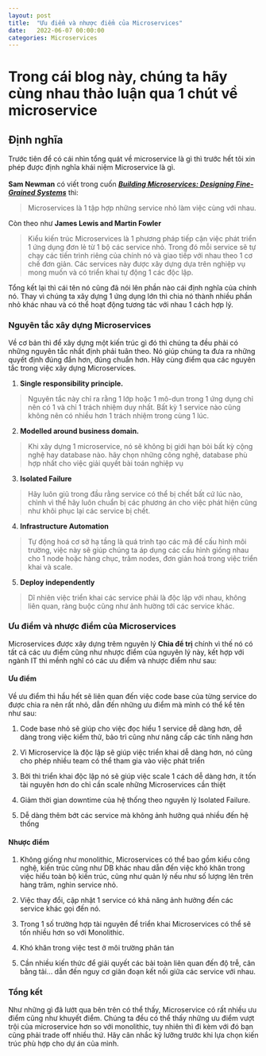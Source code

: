 ```yaml
---
layout: post
title:  "Ưu điểm và nhược điểm của Microservices"
date:   2022-06-07 00:00:00
categories: Microservices
---
```

# Trong cái blog này, chúng ta hãy cùng nhau thảo luận qua 1 chút về microservice
## Định nghĩa
Trước tiên để có cái nhìn tổng quát về microservice là gì thì trước hết tôi xin phép được
định nghĩa khái niệm Microservice là gì.
<br/>
<br/>
**Sam Newman** có viết trong cuốn ***<u>Building Microservices: Designing Fine-Grained Systems</u>*** thì:
> Microservices là 1 tập hợp những service nhỏ làm việc cùng với nhau.
<!-- more -->
Còn theo như **James Lewis and Martin Fowler**
> Kiểu kiến trúc Microservices là 1 phương pháp tiếp cận việc phát triển 1 ứng dụng đơn lẻ từ 1 bộ các service nhỏ.
> Trong đó mỗi service sẽ tự chạy các tiến trình riêng của chính nó và giao tiếp với nhau theo 1 cơ chế đơn giản.
> Các services này được xây dựng dựa trên nghiệp vụ mong muốn và có  triển khai tự động 1 các độc lập.

Tổng kết lại thì cái tên nó cũng đã nói lên phần nào cái định nghĩa của chính nó. Thay vì chúng ta xây dựng 1 ứng dụng
lớn thì chia nó thành nhiều phần nhỏ khác nhau và có thể hoạt động tương tác với nhau 1 cách hợp lý.

### Nguyên tắc xây dựng Microservices
Về cơ bản thì để xây dựng một kiến trúc gì đó thì chúng ta đều phải có những nguyên tắc nhất định phải tuân theo.
Nó giúp chúng ta đưa ra những quyết định đúng đắn hơn, đúng chuẩn hơn. Hãy cùng điểm qua các nguyên tắc trong việc
xây dựng Microservices.

1. **Single responsibility principle.**
> Nguyên tắc này chỉ ra rằng 1 lớp hoặc 1 mô-dun trong 1 ứng dụng chỉ nên có 1 và chỉ 1 trách nhiệm duy nhất.
> Bất kỳ 1 service nào cũng không nên có nhiều hơn 1 trách nhiệm trong cùng 1 lúc. 

2. **Modelled around business domain.**
> Khi xây dựng 1 microservice, nó sẽ không bị giới hạn bỏi bất kỳ cộng nghệ hay database nào. hãy chọn những công nghệ,
> database phù hợp nhất cho việc giải quyết bài toán nghiệp vụ

3. **Isolated Failure**
> Hãy luôn giũ trong đầu rằng service có thể bị chết bất cứ lúc nào, chình vì thế hãy luôn chuẩn bị các phương án
> cho việc phát hiện cũng như khôi phục lại các service bị chết.

4. **Infrastructure Automation**
> Tự động hoá cơ sở hạ tầng là quá trình tạo các mã để cấu hình môi trường, việc này sẽ giúp chúng ta áp dụng các
> cấu hình giống nhau cho 1 node hoặc hàng chục, trăm nodes, đơn giản hoá trong việc triển khai và scale.

5. **Deploy independently**
> Dĩ nhiên việc triển khai các service phải là độc lập với nhau, không liên quan, ràng buộc cũng như ảnh hường
> tới các service khác.

### Ưu điểm và nhược điểm của Microservices
Microservices được xây dựng trêm nguyên lý **Chia để trị** chính vì thế nó có tất cả các ưu điểm cũng như nhược điểm
của nguyên lý này, kết hợp với ngành IT thì mềnh nghĩ có các ưu điểm và nhược điểm như sau:

#### Ưu điểm
Về ưu điểm thì hầu hết sẽ liên quan đến việc code base của từng service do được chia ra nên rất nhỏ, dẫn đến những
ưu điểm mà mình có thể kể tên như sau:

1. Code base nhỏ sẽ giúp cho việc đọc hiểu 1 service dễ dàng hơn, dễ dàng trong việc kiểm thử, bảo trì cũng như nâng cấp các tính năng hơn

2. Vì Microservice là độc lập sẽ giúp việc triển khai dễ dàng hơn, nó cũng cho phép nhiều team có thể tham gia vào việc phát triển

3. Bởi thì triển khai độc lập nó sẽ giúp việc scale 1 cách dễ dàng hơn, ít tốn tài nguyên hơn do chỉ cần scale những Microservices cần thiệt

4. Giảm thời gian downtime của hệ thống theo nguyên lý Isolated Failure.

5. Dễ dàng thêm bớt các service mà không ảnh hưởng quá nhiều đến hệ thống

#### Nhược điểm
1. Không giống như monolithic, Microservices có thể bao gồm kiểu công nghệ, kiến trúc cũng như DB khác nhau dẫn đến việc khó khăn trong việc hiểu toàn bộ kiến trúc, cũng như quản lý nếu như số lượng lên trên hàng trăm, nghìn service nhỏ.

2. Việc thay đổi, cập nhật 1 service có khả năng ảnh hưởng đến các service khác gọi đến nó.

3. Trong 1 số trường hợp tài nguyên để triển khai Microservices có thể sẽ tốn nhiều hơn so với Monolithic.

4. Khó khăn trong việc test ở môi trường phân tán

5. Cần nhiều kiến thức để giải quyết các bài toàn liên quan đến độ trễ, cân bằng tải... dẫn đến nguy cơ giãn đoạn kết nối
 giữa các service với nhau.

### Tổng kết
Như những gì đã lướt qua bên trên có thể thấy, Microservice có rất nhiều ưu điểm cũng như khuyết điểm. Chúng ta đều có
thể thấy những ưu điểm vượt trội của microservice hơn so với monolithic, tuy nhiên thì đi kèm với đó bạn cũng phải
trade off nhiều thứ. Hãy cân nhắc kỹ lưỡng trước khi lựa chọn kiến trúc phù hợp cho dự án của mình.
